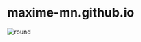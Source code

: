 # maxime-mn.github.io

![round](https://user-images.githubusercontent.com/16634117/135493596-2d4ee4b4-ef86-4a7c-bb65-766985fcc6c6.jpg)
